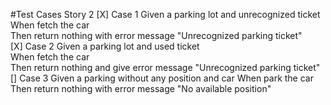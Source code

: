 #Test Cases Story 2
[X] Case 1
    Given a parking lot and unrecognized ticket   
    When fetch the car   
    Then return nothing with error message "Unrecognized parking ticket"   
[X] Case 2
    Given a parking lot and used ticket   
    When fetch the car   
    Then return nothing and give error message "Unrecognized parking ticket"   
[] Case 3
    Given a parking without any position and car
    When park the car   
    Then return nothing with error message "No available position"